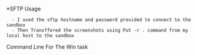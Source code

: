 *SFTP Usage

      - I used the sftp hostname and password provided to connect to the sandbox
      - Then Transffered the screenshots using Put -r . command from my local host to the sandbox
Command Line For The Win task